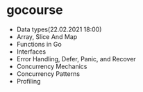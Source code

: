 # gocourse

 - Data types(22.02.2021 18:00)
 - Array, Slice And Map
 - Functions in Go
 - Interfaces
 - Error Handling, Defer, Panic, and Recover
 - Concurrency Mechanics
 - Concurrency Patterns
 - Profiling
